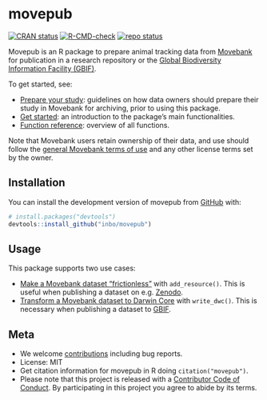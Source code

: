 
<!-- README.md is generated from README.Rmd. Please edit that file -->

# movepub

<!-- badges: start -->

[![CRAN
status](https://www.r-pkg.org/badges/version/movepub)](https://CRAN.R-project.org/package=movepub)
[![R-CMD-check](https://github.com/inbo/movepub/actions/workflows/R-CMD-check.yaml/badge.svg)](https://github.com/inbo/movepub/actions/workflows/R-CMD-check.yaml)
[![repo
status](https://www.repostatus.org/badges/latest/active.svg)](https://www.repostatus.org/#active)
<!-- badges: end -->

Movepub is an R package to prepare animal tracking data from
[Movebank](https://movebank.org) for publication in a research
repository or the [Global Biodiversity Information Facility
(GBIF)](https://gbif.org).

To get started, see:

-   [Prepare your
    study](https://www.movebank.org/cms/movebank-content/archiving-movebank#general_best_practice_tips):
    guidelines on how data owners should prepare their study in Movebank
    for archiving, prior to using this package.
-   [Get started](https://inbo.github.io/movepub/articles/movepub.html):
    an introduction to the package’s main functionalities.
-   [Function
    reference](https://inbo.github.io/movepub/reference/index.html):
    overview of all functions.

Note that Movebank users retain ownership of their data, and use should
follow the [general Movebank terms of
use](https://www.movebank.org/cms/movebank-content/general-movebank-terms-of-use)
and any other license terms set by the owner.

## Installation

You can install the development version of movepub from
[GitHub](https://github.com/) with:

``` r
# install.packages("devtools")
devtools::install_github("inbo/movepub")
```

## Usage

This package supports two use cases:

-   [Make a Movebank dataset
    “frictionless”](https://inbo.github.io/movepub/articles/movepub.html#frictionless)
    with `add_resource()`. This is useful when publishing a dataset on
    e.g. [Zenodo](https://zenodo.org).
-   [Transform a Movebank dataset to Darwin
    Core](https://inbo.github.io/movepub/articles/movepub.html#dwc) with
    `write_dwc()`. This is necessary when publishing a dataset to
    [GBIF](https://www.gbif.org).

## Meta

-   We welcome [contributions](.github/CONTRIBUTING.md) including bug
    reports.
-   License: MIT
-   Get citation information for movepub in R doing
    `citation("movepub")`.
-   Please note that this project is released with a [Contributor Code
    of Conduct](.github/CODE_OF_CONDUCT.md). By participating in this
    project you agree to abide by its terms.

